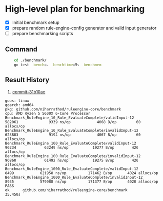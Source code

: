 # High-level plan for benchmarking

- [X] Initial benchmark setup
- [X] prepare random rule-engine-config generator and valid input generator
- [ ] prepare benchmarking scripts

## Command

```bash
    cd ./benchmark/
    go test -bench=. -benchtime=5s -benchmem
```

## Result History

1. [commit-31b10ac](https://github.com/niharrathod/ruleengine-core/tree/31b10acc10f4bb157b21ca66d93894234f1738f4)
```
goos: linux
goarch: amd64
pkg: github.com/niharrathod/ruleengine-core/benchmark
cpu: AMD Ryzen 5 5600X 6-Core Processor             
Benchmark_RuleEngine_10_Rule_EvaluateComplete/validInput-12               582061              9339 ns/op            4068 B/op         60 allocs/op
Benchmark_RuleEngine_10_Rule_EvaluateComplete/invalidInput-12             623803              9194 ns/op            4067 B/op         60 allocs/op
Benchmark_RuleEngine_100_Rule_EvaluateComplete/validInput-12               96234             63249 ns/op           19277 B/op        420 allocs/op
Benchmark_RuleEngine_100_Rule_EvaluateComplete/invalidInput-12             96860             61492 ns/op           19275 B/op        420 allocs/op
Benchmark_RuleEngine_1000_Rule_EvaluateComplete/validInput-12               8499            621958 ns/op          171462 B/op       4024 allocs/op
Benchmark_RuleEngine_1000_Rule_EvaluateComplete/invalidInput-12             8935            579088 ns/op          171377 B/op       4020 allocs/op
PASS
ok      github.com/niharrathod/ruleengine-core/benchmark        35.450s
```
